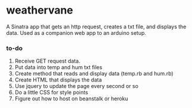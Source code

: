 # weathervane

A Sinatra app that gets an http request, creates a txt file, and displays the data.
Used as a companion web app to an arduino setup.

### to-do
1. Receive GET request data.
2. Put data into temp and hum txt files
3. Create method that reads and display data (temp.rb and hum.rb)
4. Create HTML that displays the data
5. Use jquery to update the page every second or so
6. Do a little CSS for style points
7. Figure out how to host on beanstalk or heroku
